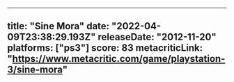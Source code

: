 
---
title: "Sine Mora"
date: "2022-04-09T23:38:29.193Z"
releaseDate: "2012-11-20"
platforms: ["ps3"]
score: 83
metacriticLink: "https://www.metacritic.com/game/playstation-3/sine-mora"
---
